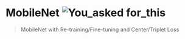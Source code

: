 # MobileNet ![You_asked for_this](https://img.shields.io/badge/You_asked-for_this-orange.svg)

> MobileNet with Re-training/Fine-tuning and Center/Triplet Loss